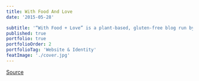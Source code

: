 ```yaml
---
title: With Food And Love
date: '2015-05-28'

subtitle: '“With Food + Love” is a plant-based, gluten-free blog run by Sherrie Castellano, a contributing photographer, food writer and columnist for FEAST Magazine. She has worked with Absolut, Chobani, LaCroix, Silk, Simply Organics, Urban Outfitters, Better Homes and Gardens, and Livestrong, among others.'
published: true
portfolio: true
portfolioOrder: 2
portfolioTag: 'Website & Identity'
featImage: './cover.jpg'
---
```


[Source](//withfoodandlove.com/)